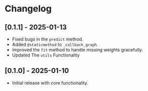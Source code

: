 # Changelog

## [0.1.1] - 2025-01-13
- Fixed bugs in the `predict` method.
- Added `@staticmethod` to `_callback_graph`.
- Improved the `fit` method to handle missing weights gracefully.
- Updated The `utils` Functionality

## [0.1.0] - 2025-01-10
- Initial release with core functionality.
